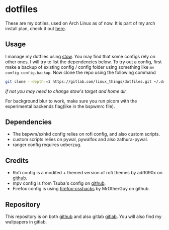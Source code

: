 # dotfiles

These are my dotiles, used on Arch Linux as of now. It is part of my arch install plan, check it out [here](https://github.com/hegde-atri/arch-install).

## Usage

I manage my dotfiles using [stow](https://www.gnu.org/software/stow/). You may find that some configs rely on other ones. I will try to list the dependencies below. To try out a config, first make a backup of existing config / config folder using something like `mv config config.backup`. Now clone the repo using the following command 
```sh
git clone --depth-=1 https://gitlab.com/linux_things/dotfiles.git ~/.dotfiles
```
*if not you may need to change stow's target and home dir*

For background blur to work, make sure you run picom with the experimental backends flag(like in the bspwmrc file).

## Dependencies

- The bspwm/sxhkd config relies on rofi config, and also custom scripts.
- custom scripts relies on pywal, pywalfox and also zathura-pywal.
- ranger config requires ueberzug.

## Credits

- Rofi config is a modifed + themed version of rofi themes by adi1090x on [github](https://github.com/adi1090x/rofi).
- mpv config is from Tsuba's config on [github](https://github.com/Tsubajashi/mpv-settings).
- Firefox config is using [firefox-csshacks](https://github.com/MrOtherGuy/firefox-csshacks.git) by MrOtherGuy on github.

## Repository

This repository is on both [github](https://github.com/hegde-atri/.dotfiles) and also gitlab [gitlab](https://github.com/linux_things). You will also find my wallpapers in gitlab.
